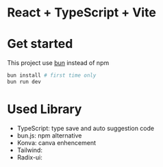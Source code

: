 # React + TypeScript + Vite

# Get started

This project use [bun](https://bun.sh/) instead of npm

```bash
bun install # first time only
bun run dev
```

# Used Library

- TypeScript: type save and auto suggestion code
- bun.js: npm alternative
- Konva: canva enhencement
- Tailwind:
- Radix-ui:
